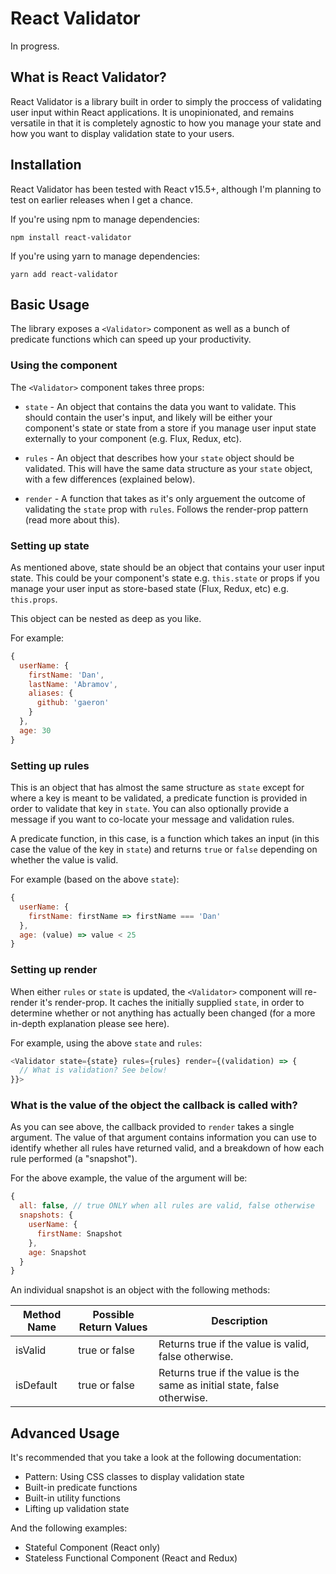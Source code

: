# React Validator

In progress.

## What is React Validator?

React Validator is a library built in order to simply the proccess of validating user input within React applications. It is unopinionated, and remains versatile in that it is completely agnostic to how you manage your state and how you want to display validation state to your users.

## Installation

React Validator has been tested with React v15.5+, although I'm planning to test on earlier releases when I get a chance.

If you're using npm to manage dependencies:

```
npm install react-validator
```

If you're using yarn to manage dependencies:

```
yarn add react-validator
```

## Basic Usage

The library exposes a `<Validator>` component as well as a bunch of predicate functions which can speed up your productivity.

### Using the <Validator> component

The `<Validator>` component takes three props:

- `state` - An object that contains the data you want to validate. This should contain the user's input, and likely will be either your component's state or state from a store if you manage user input state externally to your component (e.g. Flux, Redux, etc).

- `rules` - An object that describes how your `state` object should be validated. This will have the same data structure as your `state` object, with a few differences (explained below).

- `render` - A function that takes as it's only arguement the outcome of validating the `state` prop with `rules`. Follows the render-prop pattern (read more about this).

### Setting up state

As mentioned above, state should be an object that contains your user input state. This could be your component's state e.g. `this.state` or props if you manage your user input as store-based state (Flux, Redux, etc) e.g. `this.props`.

This object can be nested as deep as you like.

For example:

```javascript
{
  userName: {
    firstName: 'Dan',
    lastName: 'Abramov',
    aliases: {
      github: 'gaeron'
    }
  },
  age: 30
}
```

### Setting up rules

This is an object that has almost the same structure as `state` except for where a key is meant to be validated, a predicate function is provided in order to validate that key in `state`. You can also optionally provide a message if you want to co-locate your message and validation rules.

A predicate function, in this case, is a function which takes an input (in this case the value of the key in `state`) and returns `true` or `false` depending on whether the value is valid.

For example (based on the above `state`):

```javascript
{
  userName: {
    firstName: firstName => firstName === 'Dan'
  },
  age: (value) => value < 25
}
```

### Setting up render

When either `rules` or `state` is updated, the `<Validator>` component will re-render it's render-prop. It caches the initially supplied `state`, in order to determine whether or not anything has actually been changed (for a more in-depth explanation please see here).


For example, using the above `state` and `rules`:

```javascript
<Validator state={state} rules={rules} render={(validation) => {
  // What is validation? See below!
}}>
```

### What is the value of the object the callback is called with?

As you can see above, the callback provided to `render` takes a single argument. The value of that argument contains information you can use to identify whether all rules have returned valid, and a breakdown of how each rule performed (a "snapshot").

For the above example, the value of the argument will be:

```javascript
{
  all: false, // true ONLY when all rules are valid, false otherwise
  snapshots: {
    userName: {
      firstName: Snapshot
    },
    age: Snapshot
  }
}
```

An individual snapshot is an object with the following methods:

Method Name | Possible Return Values | Description
-------------------- | --------------- | -----------
isValid | true or false | Returns true if the value is valid, false otherwise.
isDefault | true or false | Returns true if the value is the same as initial state, false otherwise.

## Advanced Usage

It's recommended that you take a look at the following documentation:

- Pattern: Using CSS classes to display validation state
- Built-in predicate functions
- Built-in utility functions
- Lifting up validation state

And the following examples:

- Stateful Component (React only)
- Stateless Functional Component (React and Redux)